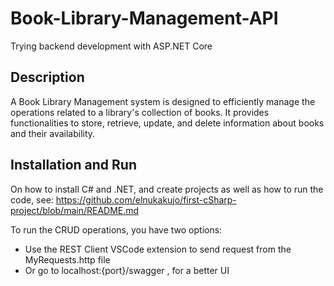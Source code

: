 # Book-Library-Management-API
Trying backend development with ASP.NET Core

## Description
A Book Library Management system is designed to efficiently manage the operations related to a library's collection of books. It provides functionalities to store, retrieve, update, and delete information about books and their availability.

## Installation and Run
On how to install C# and .NET, and create projects as well as how to run the code, see:
https://github.com/elnukakujo/first-cSharp-project/blob/main/README.md

To run the CRUD operations, you have two options:
- Use the REST Client VSCode extension to send request from the MyRequests.http file 
- Or go to localhost:{port}/swagger , for a better UI